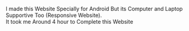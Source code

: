 I made this Website Specially for Android  But its Computer and Laptop Supportive Too (Responsive Website).     
It took me Around 4 hour to Complete this Website
